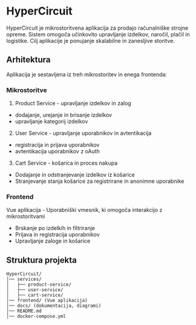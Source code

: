 # **HyperCircuit**
HyperCircuit je mikrostoritvena aplikacija za prodajo računalniške strojne opreme. Sistem omogoča učinkovito upravljanje izdelkov, naročil, plačil in logistike. Cilj aplikacije je ponujanje skalabilne in zanesljive storitve.

## **Arhitektura**
Aplikacija je sestavljena iz treh mikrostoritev in enega frontenda:
### **Mikrostoritve**
1. Product Service - upravljanje izdelkov in zalog
* dodajanje, urejanje in brisanje izdelkov
* upravljanje kategorij izdelkov
2. User Service - upravljanje uporabnikov in avtentikacija
* registracija in prijava uporabnikov
* avtentikacija uporabnikov z oAuth
3. Cart Service - košarica in proces nakupa
* Dodajanje in odstranjevanje izdelkov iz košarice
* Stranjevanje stanja košarice za registrirane in anonimne uporabnike

### **Frontend**
Vue aplikacija - Uporabniški vmesnik, ki omogoča interakcijo z mikrostoritvami
  * Brskanje po izdelkih in filtriranje
  * Prijava in registracija uporabnikov
  * Upravljanje zaloge in košarice

## Struktura projekta
```plaintext
HyperCircuit/
│── services/
│   ├── product-service/
│   ├── user-service/
│   ├── cart-service/
│── frontend/ (Vue aplikacija)
│── docs/ (dokumentacija, diagrami)
│── README.md
│── docker-compose.yml
```
